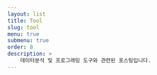 ```yaml
---
layout: list
title: Tool
slug: tool
menu: true
submenu: true
order: 8
description: >
    데이터분석 및 프로그래밍 도구와 관련된 포스팅입니다.
---
```

